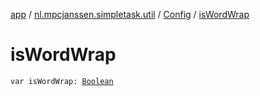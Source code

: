 [app](../../index.md) / [nl.mpcjanssen.simpletask.util](../index.md) / [Config](index.md) / [isWordWrap](.)

# isWordWrap

`var isWordWrap: `[`Boolean`](https://kotlinlang.org/api/latest/jvm/stdlib/kotlin/-boolean/index.html)